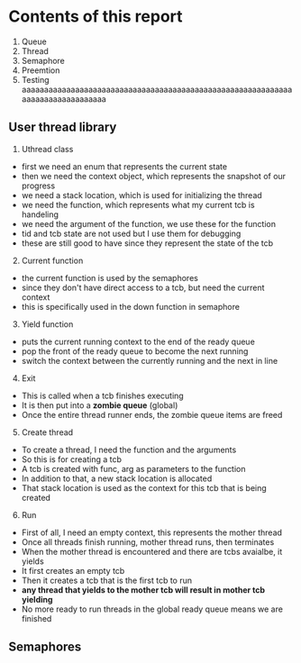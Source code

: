 # Contents of this report
1. Queue
2. Thread
3. Semaphore
4. Preemtion
5. Testing
aaaaaaaaaaaaaaaaaaaaaaaaaaaaaaaaaaaaaaaaaaaaaaaaaaaaaaaaaaaaaaaaaaaaaaaaaaaaaaaa
## User thread library
1. Uthread class
* first we need an enum that represents the current state
* then we need the context object, which represents the snapshot of our progress
* we need a stack location, which is used for initializing the thread
* we need the function, which represents what my current tcb is handeling
* we need the argument of the function, we use these for the function
* tid and tcb state are not used but I use them for debugging
* these are still good to have since they represent the state of the tcb
2. Current function
* the current function is used by the semaphores
* since they don't have direct access to a tcb, but need the current context
* this is specifically used in the down function in semaphore
3. Yield function
* puts the current running context to the end of the ready queue
* pop the front of the ready queue to become the next running
* switch the context between the currently running and the next in line
4. Exit
* This is called when a tcb finishes executing
* It is then put into a **zombie queue** (global)
* Once the entire thread runner ends, the zombie queue items are freed
5. Create thread
* To create a thread, I need the function and the arguments
* So this is for creating a tcb
* A tcb is created with func, arg as parameters to the function
* In addition to that, a new stack location is allocated
* That stack location is used as the context for this tcb that is being created
6. Run
* First of all, I need an empty context, this represents the mother thread
* Once all threads finish running, mother thread runs, then terminates
* When the mother thread is encountered and there are tcbs avaialbe, it yields
* It first creates an empty tcb
* Then it creates a tcb that is the first tcb to run
* **any thread that yields to the mother tcb will result in mother tcb yielding**
* No more ready to run threads in the global ready queue means we are finished
## Semaphores
